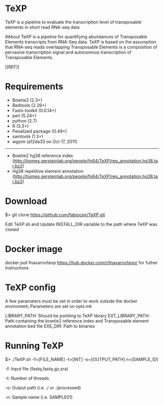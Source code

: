 # TeXP
TeXP is a pipeline to evaluate the transcription level of transposable elements in short read RNA-seq data

#About
TeXP is a pipeline for quantifying abundances of Transposable Elements transcripts from RNA-Seq data. TeXP is based on the assumption that RNA-seq reads overlapping Transposable Elements is a composition of pervasive transcription signal and autonomous transcription of Transposable Elements.

[[REF]]

# Requirements
 - Bowtie2 (2.3+)
 - Bedtools (2.26+)
 - Fastx-toolkit (0.0.14+)
 - perl (5.24+)
 - python (2.7)
 - R (3.3+)
  - Penalized package (0.49+)
 - samtools (1.3+)
 - wgsim (a12da33 on Oct 17, 2011)
---
 - Bowtie2 hg38 reference index (http://homes.gersteinlab.org/people/fn64/TeXP/rep_annotation.hg38.tar.bz2)
 - Hg38 repetitive element annotation (http://homes.gersteinlab.org/people/fn64/TeXP/rep_annotation.hg38.tar.bz2)
 
# Download
 $> git clone https://github.com/fabiocpn/TeXP.git

 Edit TeXP.sh and Update INSTALL_DIR variable to the path where TeXP was cloned 

# Docker image
docker pull fnavarro/texp
https://hub.docker.com/r/fnavarro/texp/ for futher instructions

# TeXP config
 A few paramaters must be set in order to work outside the docker enviroment; Parameters are set on opts.mk

 LIBRARY_PATH: Should be pointing to TeXP library
 EXT_LIBRARY_PATH: Path containing the bowtie2 reference index and Transposable element annotation bed file
 EXE_DIR: Path to binaries


# Running TeXP
 $> ./TeXP.sh -f=[FILE_NAME] -t=[INT] -o=[OUTPUT_PATH] n=[SAMPLE_ID]

 -f: Input file (fastq,fastq.gz,sra)

 -t: Number of threads

 -o: Output path (i.e. ./ or ./processed)

 -n: Sample name (i.e. SAMPLE01)
